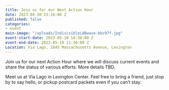 ```yaml
---
title: Join us for our Next Action Hour
date: 2023-04-30 15:16:00 Z
published: false
categories:
- event
main-image: "/uploads/IndivisibleLABwave-bbc97f.jpg"
event-start-date: 2023-05-10 10:30:00 Z
event-end-date: 2023-05-10 11:30:00 Z
Location: Via Lago, 1845 Massachusetts Avenue, Lexington
---
```


Join us for our next Action Hour where we will discuss current events and share the status of various efforts. More details TBD.

Meet us at Via Lago in Lexington Center. Feel free to bring a friend, just stop by to say hello, or pickup postcard packets even if you can’t stay. 